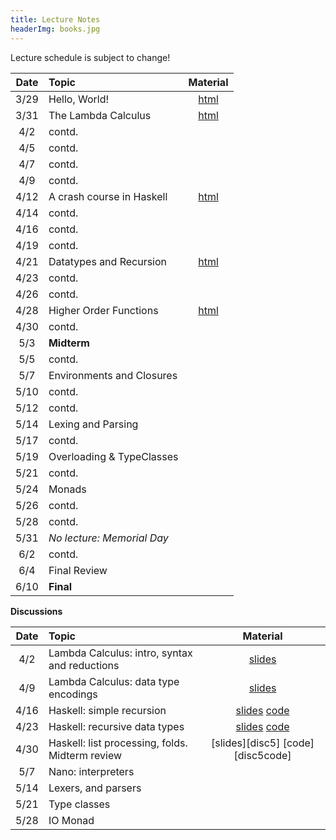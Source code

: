 ```yaml
---
title: Lecture Notes
headerImg: books.jpg
---
```


Lecture schedule is subject to change!

| Date       | Topic                           | Material                  |
|:----------:|:--------------------------------|:-------------------------:|
| 3/29       | Hello, World!                   | [html][lec0]              |            
| 3/31       | The Lambda Calculus             | [html][lec1]              |
| 4/2        | contd.                          |                           |
| 4/5        | contd.                          |                           |
| 4/7        | contd.                          |                           |
| 4/9        | contd.                          |                           |
| 4/12       | A crash course in Haskell       | [html][lec2]              |
| 4/14       | contd.                          |                           |
| 4/16       | contd.                          |                           |
| 4/19       | contd.                          |                           |
| 4/21       | Datatypes and Recursion         | [html][lec3]              |
| 4/23       | contd.                          |                           |
| 4/26       | contd.                          |                           |
| 4/28       | Higher Order Functions          | [html][lec4]              |
| 4/30       | contd.                          |                           |
| 5/3        | **Midterm**                     |                           |
| 5/5        | contd.                          |                           |
| 5/7        | Environments and Closures       |                           |
| 5/10       | contd.                          |                           |
| 5/12       | contd.                          |                           |
| 5/14       | Lexing and Parsing              |                           |       
| 5/17       | contd.                          |                           |
| 5/19       | Overloading & TypeClasses       |                           |
| 5/21       | contd.                          |                           |
| 5/24       | Monads                          |                           |
| 5/26       | contd.                          |                           |
| 5/28       | contd.                          |                           |
| 5/31       | *No lecture: Memorial Day*      |                           |
| 6/2        | contd.                          |                           |
| 6/4        | Final Review                    |                           |
| 6/10       | **Final**                       |                           |


**Discussions**

| Date       | Topic                                           | Material                  |
|:----------:|:------------------------------------------------|:-------------------------:|
| 4/2        | Lambda Calculus: intro, syntax and reductions   | [slides][disc1]           |
| 4/9        | Lambda Calculus: data type encodings            | [slides][disc2]           |
| 4/16       | Haskell: simple recursion                       | [slides][disc3] [code][disc3code] |
| 4/23       | Haskell: recursive data types                   | [slides][disc4] [code][disc4code] |
| 4/30       | Haskell: list processing, folds. Midterm review | [slides][disc5] [code][disc5code] |
| 5/7        | Nano: interpreters                              |                           |
| 5/14       | Lexers, and parsers                             |                           |
| 5/21       | Type classes                                    |                           |
| 5/28       | IO Monad                                        |                           |


[lec0]: lectures/00-hello.html
[lec1]: lectures/01-lambda.html
[lec2]: lectures/02-haskell.html
[lec3]: lectures/03-datatypes.html
[lec4]: lectures/04-hof.html
[lec5]: lectures/05-closure.html
[lec6]: lectures/06-parsing.html
[lec7]: lectures/07-classes.html
[lec8]: lectures/08-monads.html
[lec9]: lectures/09-types.html
[soundness]: lectures/soundness.html

[disc1]: /static/raw/discussion-4-2.pdf
[disc2]: /static/raw/discussion-4-9.pdf
[disc3]: /static/raw/discussion-week-03.pdf
[disc3code]: /static/raw/discussion-week-03.hs
[disc4]: /static/raw/discussion-week-04.pdf
[disc4code]: /static/raw/discussion-week-04.hs
[disc4]: /static/raw/discussion-week-05.pdf
[disc4code]: /static/raw/discussion-week-05.hs
[nano]: /static/raw/disc-nano.pdf
[lexers]: /static/raw/disc-lexing.pdf

<!--
[disc1]: /static/raw/discussion4-3-20.pdf
[disc2]: /static/raw/20200410_Discussion_2.pdf
[disc3]: /static/raw/discussion_4_24.hs
[disc9]: /static/raw/20200529_dicussion.pdf
-->

[semantics]: /static/raw/semantics.pdf

[parsing]: https://github.com/cse130-sp18/arith
[elsa]: https://github.com/ucsd-progsys/elsa

[intro]: /static/raw/Intro.hs
[datatypes]: /static/raw/Datatypes.hs
[tail]: /static/raw/Tail.hs
[setReview]: /static/raw/set_review.lc
[HOReview]: /static/raw/HO_review.hs
